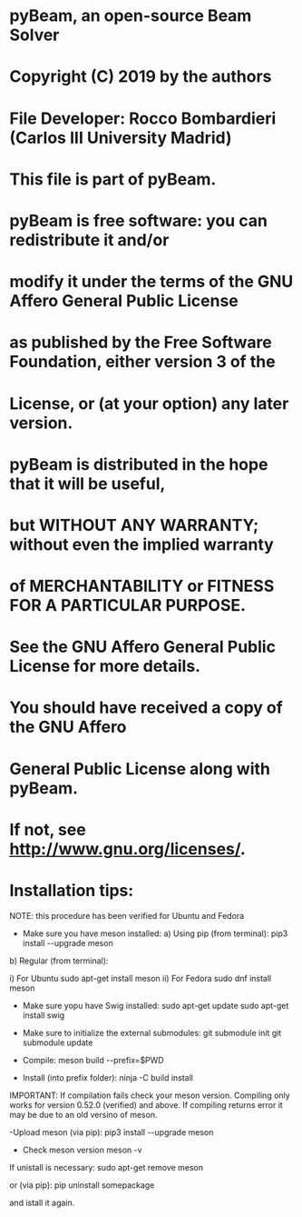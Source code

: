 # pyBeam, an open-source Beam Solver
#
# Copyright (C) 2019 by the authors
#
# File Developer: Rocco Bombardieri (Carlos III University Madrid)
#                  
# This file is part of pyBeam.
#
# pyBeam is free software: you can redistribute it and/or
# modify it under the terms of the GNU Affero General Public License
# as published by the Free Software Foundation, either version 3 of the
# License, or (at your option) any later version.
#
# pyBeam is distributed in the hope that it will be useful,
# but WITHOUT ANY WARRANTY; without even the implied warranty
# of MERCHANTABILITY or FITNESS FOR A PARTICULAR PURPOSE.
#
# See the GNU Affero General Public License for more details.
# You should have received a copy of the GNU Affero
# General Public License along with pyBeam.
# If not, see <http://www.gnu.org/licenses/>.
#
# Installation tips:

NOTE: this procedure has been verified for Ubuntu and Fedora

- Make sure you have meson installed:
a) Using pip (from terminal):
pip3 install --upgrade meson

b) Regular (from terminal):

i) For Ubuntu
sudo apt-get install meson
ii) For Fedora
sudo dnf install meson

- Make sure yopu have Swig installed:
sudo apt-get update
sudo apt-get install swig

- Make sure to initialize the external submodules:
git submodule init
git submodule update

- Compile:
meson build --prefix=$PWD

- Install (into prefix folder):
ninja -C build install

IMPORTANT: If compilation fails check your meson version. Compiling only works for version 0.52.0 (verified) and above. 
If compiling returns error it may be due to an old versino of meson. 

-Upload meson (via pip):
pip3 install --upgrade meson

- Check meson version
meson -v

If unistall is necessary:
sudo apt-get remove meson

or (via pip):
pip uninstall somepackage

and istall it again.

